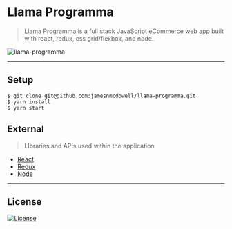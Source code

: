 # Llama Programma

> Llama Programma is a full stack JavaScript eCommerce web app built with react, redux, css grid/flexbox, and node.

![llama-programma](https://user-images.githubusercontent.com/19500679/39281232-97c4f054-48d1-11e8-8616-e66cc6793783.jpg)

---
## Setup
```shell
$ git clone git@github.com:jamesnmcdowell/llama-programma.git
$ yarn install 
$ yarn start
```
## External
> LIbraries and APIs used within the application
* [React](https://reactjs.org/)
* [Redux](https://redux.js.org/)
* [Node](https://nodejs.org/)

---

## License

[![License](http://img.shields.io/:license-mit-blue.svg?style=flat-square)](http://badges.mit-license.org)
